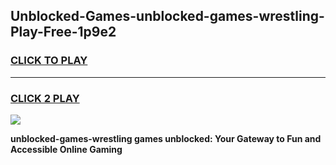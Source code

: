 
## Unblocked-Games-unblocked-games-wrestling-Play-Free-1p9e2
<h3>
<a href="https://premium76.site?title=unblocked-games-wrestling&ref=23A">CLICK TO PLAY</a></h3>
<hr>

<h3>
<a href="https://premium76.site?title=unblocked-games-wrestling&ref=23A">CLICK 2 PLAY</a>
  
</h3>

<a href="https://premium76.site?title=unblocked-games-wrestling&ref=23A"><img src="https://clearcache.store/games.png"></a>


**unblocked-games-wrestling games unblocked: Your Gateway to Fun and Accessible Online Gaming**
